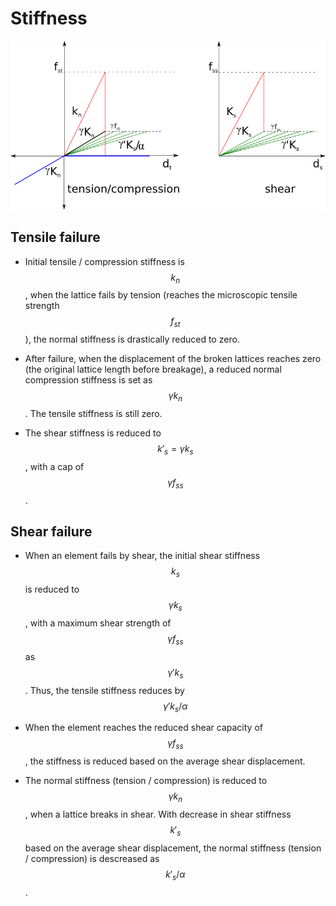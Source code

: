 # Stiffness
![Stiffness](stiffness.png)

## Tensile failure

* Initial tensile / compression stiffness is $$k_n$$, when the lattice fails by tension (reaches the microscopic tensile strength $$f_{st}$$), the normal stiffness is drastically reduced to zero.

* After failure, when the displacement of the broken lattices reaches zero (the original lattice length before breakage), a reduced normal compression stiffness is set as $$\gamma k_n$$. The tensile stiffness is still zero.

* The shear stiffness is reduced to $$k'_s = \gamma k_s$$, with a cap of $$\gamma f_{ss}$$.

## Shear failure

* When an element fails by shear, the initial shear stiffness $$k_s$$ is reduced to $$\gamma k_s$$, with a maximum shear strength of $$\gamma f_{ss}$$ as $$\gamma ' k_s$$. Thus, the tensile stiffness reduces by $$\gamma ' k_s / \alpha$$

* When the element reaches the reduced shear capacity of $$\gamma f_{ss}$$, the stiffness is reduced based on the average shear displacement.

* The normal stiffness (tension / compression) is reduced to $$\gamma k_n$$, when a lattice breaks in shear. With decrease in shear stiffness $$k'_s$$ based on the average shear displacement, the normal stiffness (tension / compression) is descreased as $$k'_s / \alpha$$.
